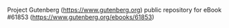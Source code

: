 Project Gutenberg (https://www.gutenberg.org) public repository for eBook #61853 (https://www.gutenberg.org/ebooks/61853)
